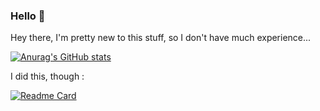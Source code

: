 ### Hello 👋

Hey there, I'm pretty new to this stuff, so I don't have much experience...


[![Anurag's GitHub stats](https://github-readme-stats.vercel.app/api?username=hutl&theme=dark)](https://github.com/anuraghazra/github-readme-stats)

I did this, though :


[![Readme Card](https://github-readme-stats.vercel.app/api/pin/?username=hutl&repo=hutl.github.io)](https://github.com/anuraghazra/github-readme-stats)
